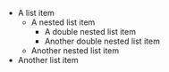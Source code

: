 - A list item
    + A nested list item
        * A double nested list item
        * Another double nested list item
    + Another nested list item
- Another list item
